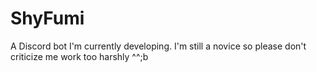 # ShyFumi
A Discord bot I'm currently developing. I'm still a novice so please don't criticize me work too harshly ^^;b

